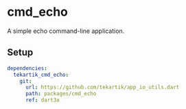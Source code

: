 # cmd_echo

A simple echo command-line application.

## Setup

```yaml
dependencies:
  tekartik_cmd_echo:
    git:
      url: https://github.com/tekartik/app_io_utils.dart
      path: packages/cmd_echo
      ref: dart3a
```